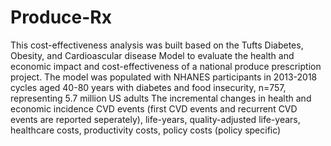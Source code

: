 # Produce-Rx
This cost-effectiveness analysis was built based on the Tufts Diabetes, Obesity, and Cardioascular disease Model to evaluate the health and economic impact and cost-effectiveness of a national produce prescription project. 
The model was populated with NHANES participants in 2013-2018 cycles aged 40-80 years with diabetes and food insecurity, n=757, representing 5.7 million US adults
The incremental changes in health and economic incidence CVD events (first CVD events and recurrent CVD events are reported seperately), life-years, quality-adjusted life-years, healthcare costs, productivity costs, policy costs (policy specific)
